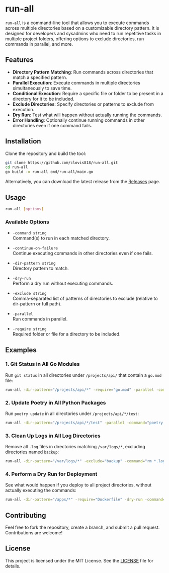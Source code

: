 # run-all

`run-all` is a command-line tool that allows you to execute commands across multiple directories based on a customizable directory pattern. It is designed for developers and sysadmins who need to run repetitive tasks in multiple project folders, offering options to exclude directories, run commands in parallel, and more.

## Features

- **Directory Pattern Matching**: Run commands across directories that match a specified pattern.
- **Parallel Execution**: Execute commands in multiple directories simultaneously to save time.
- **Conditional Execution**: Require a specific file or folder to be present in a directory for it to be included.
- **Exclude Directories**: Specify directories or patterns to exclude from execution.
- **Dry Run**: Test what will happen without actually running the commands.
- **Error Handling**: Optionally continue running commands in other directories even if one command fails.

## Installation

Clone the repository and build the tool:

```bash
git clone https://github.com/clovis818/run-all.git
cd run-all
go build -o run-all cmd/run-all/main.go
```

Alternatively, you can download the latest release from the [Releases](https://github.com/clovis818/run-all/releases) page.

## Usage
```bash
run-all [options]
```

### Available Options

- `-command string`  
  Command(s) to run in each matched directory.

- `-continue-on-failure`  
  Continue executing commands in other directories even if one fails.

- `-dir-pattern string`  
  Directory pattern to match.

- `-dry-run`  
  Perform a dry run without executing commands.

- `-exclude string`  
  Comma-separated list of patterns of directories to exclude (relative to dir-pattern or full path).

- `-parallel`  
  Run commands in parallel.

- `-require string`  
  Required folder or file for a directory to be included.

## Examples

### 1. Git Status in All Go Modules

Run `git status` in all directories under `/projects/api/` that contain a `go.mod` file:

```bash
run-all -dir-pattern="/projects/api/*" -require="go.mod" -parallel -command="git status"
```

### 2. Update Poetry in All Python Packages

Run `poetry update` in all directories under `/projects/api/*/test`:

```bash
run-all -dir-pattern="/projects/api/*/test" -parallel -command="poetry update"
```

### 3. Clean Up Logs in All Log Directories

Remove all `.log` files in directories matching `/var/logs/*`, excluding directories named `backup`:

```bash
run-all -dir-pattern="/var/logs/*" -exclude="backup" -command="rm *.log"
```

### 4. Perform a Dry Run for Deployment

See what would happen if you deploy to all project directories, without actually executing the commands:

```bash
run-all -dir-pattern="/apps/*" -require="Dockerfile" -dry-run -command="docker-compose up -d"
```

## Contributing

Feel free to fork the repository, create a branch, and submit a pull request. Contributions are welcome!

## License

This project is licensed under the MIT License. See the [LICENSE](LICENSE) file for details.
